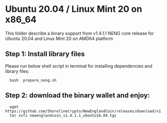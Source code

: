 # Ubuntu 20.04 / Linux Mint 20 on x86_64

This folder describe a binary support from v1.4.1.1 NENG core release for Ubuntu 20.04 and Linux Mint 20 on AMD64 platform 

## Step 1: Install library files
Please run below shell script in terminal for installing dependencies and library files:
```
  bash  prepare_neng.sh
```

## Step 2: download the binary wallet and enjoy:
```
  wget https://github.com/ShorelineCrypto/NewEnglandCoin/releases/download/v1.4.1.1/newenglandcoin_v1.4.1.1_ubuntu16.04.tgz
  tar xvfz newenglandcoin_v1.4.1.1_ubuntu16.04.tgz
```
